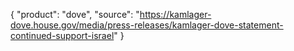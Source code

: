 {
  "product": "dove",
  "source": "https://kamlager-dove.house.gov/media/press-releases/kamlager-dove-statement-continued-support-israel"
}
